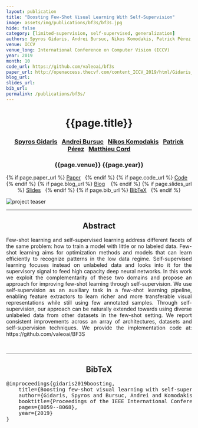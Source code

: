 ```yaml
---
layout: publication
title: "Boosting Few-Shot Visual Learning With Self-Supervision"
image: assets/img/publications/bf3s/bf3s.jpg
hide: false
category: [limited-supervision, self-supervised, generalization]
authors: Spyros Gidaris, Andrei Bursuc, Nikos Komodakis, Patrick Pérez, and Matthieu Cord
venue: ICCV
venue_long: International Conference on Computer Vision (ICCV)
year: 2019
month: 10
code_url: https://github.com/valeoai/bf3s
paper_url: http://openaccess.thecvf.com/content_ICCV_2019/html/Gidaris_Boosting_Few-Shot_Visual_Learning_With_Self-Supervision_ICCV_2019_paper.html
blog_url:
slides_url:
bib_url:
permalink: /publications/bf3s/
---
```


<h1 align="center"> {{page.title}} </h1>
<!-- Simple call of authors -->
<!-- <h3 align="center"> {{page.authors}} </h3> -->
<!-- Alternatively you can add links to author pages -->
<h3 align="center"> <a href="https://scholar.google.com/citations?user=7atfg7EAAAAJ&hl=en">Spyros Gidaris</a>&nbsp;&nbsp; <a href="https://abursuc.github.io/">Andrei Bursuc</a>&nbsp;&nbsp; <a href="https://www.csd.uoc.gr/~komod/">Nikos Komodakis</a>&nbsp;&nbsp; <a href="https://ptrckprz.github.io/">Patrick Pérez</a>&nbsp;&nbsp; <a href="https://cord.isir.upmc.fr/">Matthieu Cord</a> </h3>


<h3 align="center"> {{page.venue}} {{page.year}} </h3>

<div align="center">
  <p>
    {% if page.paper_url %}
    <a href="{{ page.paper_url }}"><i class="far fa-file-pdf"></i> Paper</a>&nbsp;&nbsp;
    {% endif %}
    {% if page.code_url %}
    <a href="{{ page.code_url }}"><i class="fab fa-github"></i> Code</a> &nbsp;&nbsp;
    {% endif %}
    {% if page.blog_url %}
    <a href="{{ page.blog_url }}"><i class="fab fa-blogger"></i> Blog</a> &nbsp;&nbsp;
    {% endif %}
    {% if page.slides_url %}
    <a href="{{ page.slides_url }}"><i class="far fa-file-pdf"></i> Slides</a>&nbsp;&nbsp;
    {% endif %}
    {% if page.bib_url %}
    <a href="{{ page.bib_url}}"><i class="far fa-file-alt"></i> BibTeX</a>&nbsp;&nbsp;
    {% endif %}
  </p>
</div>

<div class="publication-teaser">
    <img src="../../{{ page.image }}" alt="project teaser"/>
</div>


<hr>

<h2  align="center"> Abstract</h2>

<p align="justify">Few-shot learning and self-supervised learning address different facets of the same problem: how to train a model with little or no labeled data. Few-shot learning aims for optimization methods and models that can learn efficiently to recognize patterns in the low data regime. Self-supervised learning focuses instead on unlabeled data and looks into it for the supervisory signal to feed high capacity deep neural networks. In this work we exploit the complementarity of these two domains and propose an approach for improving few-shot learning through self-supervision. We use self-supervision as an auxiliary task in a few-shot learning pipeline, enabling feature extractors to learn richer and more transferable visual representations while still using few annotated samples. Through self-supervision, our approach can be naturally extended towards using diverse unlabeled data from other datasets in the few-shot setting. We report consistent improvements across an array of architectures, datasets and self-supervision techniques. We provide the implementation code at: https://github.com/valeoai/BF3S</p>

<br>

<hr>

<h2  align="center">BibTeX</h2>
<left>
  <pre class="bibtex-box">
@inproceedings{gidaris2019boosting,
    title={Boosting few-shot visual learning with self-supervision},
    author={Gidaris, Spyros and Bursuc, Andrei and Komodakis, Nikos and P{\'e}rez, Patrick and Cord, Matthieu},
    booktitle={Proceedings of the IEEE International Conference on Computer Vision},
    pages={8059--8068},
    year={2019}
}</pre>
</left>

<br>
